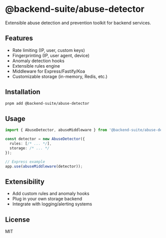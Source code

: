 # @backend-suite/abuse-detector

Extensible abuse detection and prevention toolkit for backend services.

## Features
- Rate limiting (IP, user, custom keys)
- Fingerprinting (IP, user agent, device)
- Anomaly detection hooks
- Extensible rules engine
- Middleware for Express/Fastify/Koa
- Customizable storage (in-memory, Redis, etc.)

## Installation
```sh
pnpm add @backend-suite/abuse-detector
```

## Usage
```ts
import { AbuseDetector, abuseMiddleware } from '@backend-suite/abuse-detector';

const detector = new AbuseDetector({
  rules: [/* ... */],
  storage: /* ... */
});

// Express example
app.use(abuseMiddleware(detector));
```

## Extensibility
- Add custom rules and anomaly hooks
- Plug in your own storage backend
- Integrate with logging/alerting systems

## License
MIT 